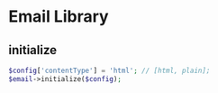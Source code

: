# Email Library

## initialize
```php
$config['contentType'] = 'html'; // [html, plain];
$email->initialize($config);

